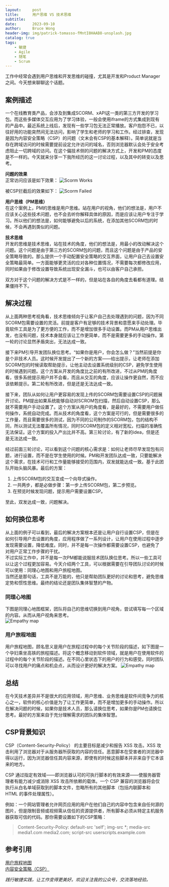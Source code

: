 ```yaml
---
layout:     post
title:      用户思维 VS 技术思维
subtitle:   
date:       2023-09-10
author:     Bruce Wong
header-img: img/patrick-tomasso-fMntI8HAAB8-unsplash.jpg
catalog: true
tags:
    - 敏捷
    - Agile
    - 随笔
    - Scrum
---
```


工作中经常会遇到用户思维和开发思维的碰撞，尤其是开发和Product Manager之间。今天想来聊聊这个话题。 
## 案例描述  
一个在线教育类产品，会涉及到集成SCORM、xAPI这一类的第三方开发的学习包。而这些多媒体交互应用为了学习体验，一般会使用iframe的方式集成到现有的产品中。最近系统上线后，发现有一些学习包无法正常播放。客户抱怨不已，以往好用的功能突然间无法访问，影响了学生和老师的学习和工作。经过排查，发现是因为内容安全策略（CSP）的问题（文末会有CSP的基本解释）。简单说就是当存在跨域访问的时候需要提前设定允许访问的域名，否则浏览器默认会处于安全考虑阻止一切跨域的访问。在这个偏技术侧的问题的解决方式上，开发和PM的态度是不一样的。今天就来分享一下我所经历的这一讨论过程，以及其中的转变以及思考。   

**问题的效果**  
正常访问应该是如下效果：
![Scorm Works](/img/data/scormworks.PNG)

被CSP拦截后的效果如下：
![Scorm Failed](/img/data/scormfailed.jpeg)

**用户思维（PM思维）**  
在这个案例上，PM的思维是用户思维。站在用户的视角，他们的想法是，用户不应该关心这些技术问题，也不会去听你解释具体的原因，而是应该让用户专注于学习。所以他们的想法是，如何能够避免以后的系统，在添加其他SCORM包的时候，不会再遇到类似的问题。 

**技术思维**  
开发的思维是技术思维，站在技术的角度，他们的想法是，用最小的改动解决这个问题。这个问题是由于第三方的SCORM包的问题，而且这个问题是由于产品的安全策略导致的。那么提供一个手动配置安全策略的交互界面，让用户自己去设置安全策略最简单。一方面能够更灵活的应对各种位置情况，不需要每次都修改应用，同时如果由于修改设置导致系统出现安全漏斗，也可以由客户自己承担。  

双方对于这个问题的解决方式是不一样的，但是站在各自的角度去看都有道理。结果僵持不下。  

## 解决过程   
从上面两种思考视角看，技术思维倾向于让客户自己去处理遇到的问题，因为不同SCORM包需要设置的灵活。前提是客户有足够的技术背景和意愿来手动处理。毕竟软件工具是为了更方便的工作，而不是增加很多手动设置。而PM从用户思维出发，也没有问题，技术本身就应该让工作更简单，而不是需要更多的手动操作。第一轮的讨论显然矛盾突出，无法达成一致。  

接下来PM引导开发团队换位思考。“如果你是用户，你会怎么做？”当然前提是你是个非技术人员。这时候开发提出了一个新的方案——给出提示，让老师在添加SCORM包的时候读取帮助提示，让他主动去设置系统级别的CSP，避免学生使用的时候遇到问题。这个方案从开发的角度比之前的有所改进，不过从PM的角度看，很多系统提示用户并不会看，而且从交互的角度，应该让操作更自然，而不应该依赖提示。第二轮有所改进，但是还是无法达成一致。  

接下来，团队从如何让用户更容易的发现上传的SCORM包需要设置CSP的问题展开讨论。PM提出如果系统能够自动对SCROM包扫描，然后自动设置CSP，那么就不需要用户手动设置了。这个方案从用户的角度看，是最好的，不需要用户做任何操作，系统自动完成。而从技术的角度看，这个方案是可行的，但是需要很多的工作量，而且需要很多的测试，因为不同的公司制作的SCORM包，包的结构不同，所以测试无法覆盖所有情况，同时SCORM包的定义相对宽松，扫描的准确性无法保证。这个方案的投入产出比并不高。第三轮讨论，有了新的idea，但是还是无法达成一致。  

经过前面三轮讨论，可以看到这个问题的核心需求是：如何让老师尽早发现包有问题，进行设置，而不是在学生使用的时候。PM和开发团队达成一致，只要能解决这个需求，在技术可行和工作量能够接受的范围内，双发就能达成一致。基于此团队开始头脑风暴。最后的方案：
1. 上传SCORM包的交互变成一个向导式操作。  
2. 一共两步，都是必做步骤：第一步上传SCORM包，第二步预览。  
3. 在预览时候发现问题，提示用户需要设置CSP。  

至此，双发达成一致，问题解决。  

## 如何换位思考  
从上面的例子可以看到，最后的解决方案根本还是让用户自行设置CSP，但是在如何引导用户去设置的角度，应用程序做了一系列设计，让用户在使用过程中逐步发现需要设置，降低难度。同时，并不是每一次操作都需要设置CSP，也避免了对用户正常工作步骤的干扰。  
不过实际工作中，并不是每一次PM都能说服技术团队换位思考。所以一些工具可以让这个过程更加容易。今天介绍两个工具，可以根据需要在引导团队讨论的时候可以使用：同理心地图和用户旅程地图。  
当然还是那句话，工具不是万能的，他只是帮助团队更好的讨论和思考，避免思维定势和惯性思维。最终的结论还是团队集体智慧的产物。  

### 同理心地图
下图是同理心地图框架，团队将自己的思维切换到用户视角，尝试填写每一个区域的内容。从而从用户视角来思考。  
![Empathy map](/img/data/empthymap.png) 

### 用户旅程地图  
用户旅程地图，顾名思义是用户在旅程过程中的每个关节阶段的描述，如下图是一个孕妇乘坐高铁的旅程描述。将这个概念移动到软件领域，就是用户在使用软件的过程中的每个关节阶段的描述。在不同心里状态下的用户的行为和感受。同时团队可以寻找用户的痛点和机会点，从而设计更好的解决方案。
![Empathy map](/img/data/userjourneymap.jpeg)  

## 总结  
在今天技术差异并不是很大的应用领域，用户思维、业务思维是软件间竞争力的核心之一，软件的核心价值是为了让工作更简单，而不是增加更多的手动操作。所以在解决问题的时候，如果你是技术人员，那么请换位思考，如果你是PM也请换位思考。最好的方案来自于充分理解需求的团队的集体智慧。

## CSP背景知识  
CSP（Content-Security-Policy） 的主要目标是减少和报告 XSS 攻击。XSS 攻击利用了浏览器对于从服务器所获取的内容的信任。恶意脚本在受害者的浏览器中得以运行，因为浏览器信任其内容来源，即使有的时候这些脚本并非来自于它本该来的地方。

CSP 通过指定有效域——即浏览器认可的可执行脚本的有效来源——使服务器管理者有能力减少或消除 XSS 攻击所依赖的载体。一个 CSP 兼容的浏览器将会仅执行从白名单域获取到的脚本文件，忽略所有的其他脚本（包括内联脚本和 HTML 的事件处理属性）。

例如：一个网站管理者允许网页应用的用户在他们自己的内容中包含来自任何源的图片，但是限制音频或视频需从信任的资源提供者，所有脚本必须从特定主机服务器获取可信的代码。那你需要设置如下的CSP策略：
> Content-Security-Policy: default-src 'self'; img-src *; media-src media1.com media2.com; script-src userscripts.example.com  

## 参考引用  

[用户旅程地图](https://zhuanlan.zhihu.com/p/461436110)  
[内容安全策略（CSP）](https://developer.mozilla.org/zh-CN/docs/web/http/csp)  


*践行敏捷实践，让工作变得更美好。欢迎关注我的公众号，交流落地经验。* 
